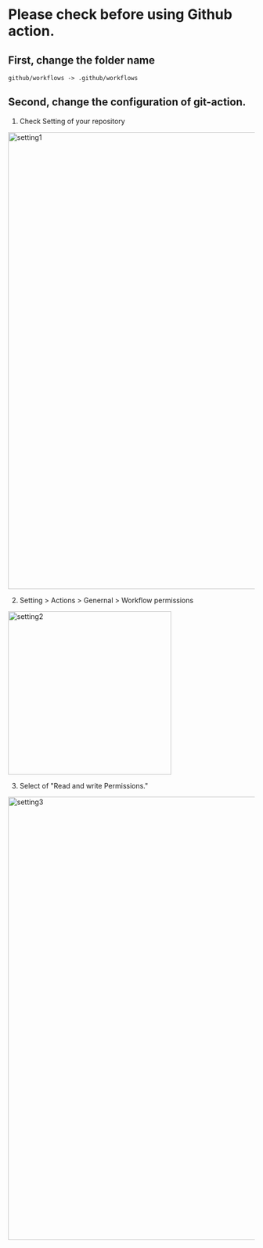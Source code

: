 # Please check before using Github action.

## First, change the folder name 
```
github/workflows -> .github/workflows
```
## Second, change the configuration of git-action.

1. Check Setting of your repository 
<img width="931" alt="setting1" src="https://github.com/sooheon45/topping-github-action/assets/54785805/4007c96b-1244-43ad-bf5c-042a114a0ba1">

2. Setting > Actions > Genernal > Workflow permissions 
<img width="333" alt="setting2" src="https://github.com/sooheon45/topping-github-action/assets/54785805/059d6d61-ee9e-41ec-8e08-1021031a18fe">

3. Select of "Read and write Permissions."
<img width="903" alt="setting3" src="https://github.com/sooheon45/topping-github-action/assets/54785805/fe562497-e860-4d8b-9d5a-f189ef3dce8d">
